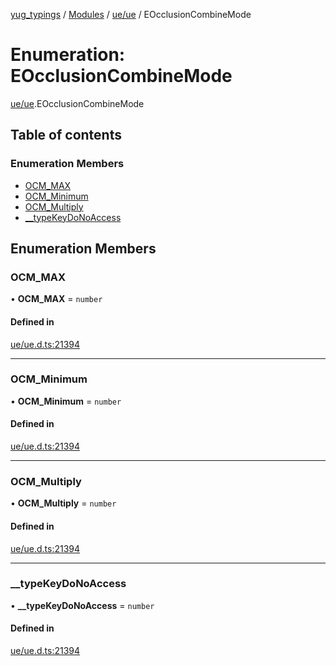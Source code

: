 [yug_typings](../README.md) / [Modules](../modules.md) / [ue/ue](../modules/ue_ue.md) / EOcclusionCombineMode

# Enumeration: EOcclusionCombineMode

[ue/ue](../modules/ue_ue.md).EOcclusionCombineMode

## Table of contents

### Enumeration Members

- [OCM\_MAX](ue_ue.EOcclusionCombineMode.md#ocm_max)
- [OCM\_Minimum](ue_ue.EOcclusionCombineMode.md#ocm_minimum)
- [OCM\_Multiply](ue_ue.EOcclusionCombineMode.md#ocm_multiply)
- [\_\_typeKeyDoNoAccess](ue_ue.EOcclusionCombineMode.md#__typekeydonoaccess)

## Enumeration Members

### OCM\_MAX

• **OCM\_MAX** = `number`

#### Defined in

[ue/ue.d.ts:21394](https://github.com/YugMetaverse/yug_typings/blob/b7d9b19/ue/ue.d.ts#L21394)

___

### OCM\_Minimum

• **OCM\_Minimum** = `number`

#### Defined in

[ue/ue.d.ts:21394](https://github.com/YugMetaverse/yug_typings/blob/b7d9b19/ue/ue.d.ts#L21394)

___

### OCM\_Multiply

• **OCM\_Multiply** = `number`

#### Defined in

[ue/ue.d.ts:21394](https://github.com/YugMetaverse/yug_typings/blob/b7d9b19/ue/ue.d.ts#L21394)

___

### \_\_typeKeyDoNoAccess

• **\_\_typeKeyDoNoAccess** = `number`

#### Defined in

[ue/ue.d.ts:21394](https://github.com/YugMetaverse/yug_typings/blob/b7d9b19/ue/ue.d.ts#L21394)

